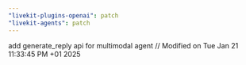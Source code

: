 ```yaml
---
"livekit-plugins-openai": patch
"livekit-agents": patch
---
```


add generate_reply api for multimodal agent
// Modified on Tue Jan 21 11:33:45 PM +01 2025
